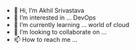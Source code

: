 - 👋 Hi, I’m Akhil Srivastava
- 👀 I’m interested in ... DevOps 
- 🌱 I’m currently learning ... world of cloud
- 💞️ I’m looking to collaborate on ...
- 📫 How to reach me ...

<!---
akhscrop/akhscrop is a ✨ special ✨ repository because its `README.md` (this file) appears on your GitHub profile.
You can click the Preview link to take a look at your changes.
--->
